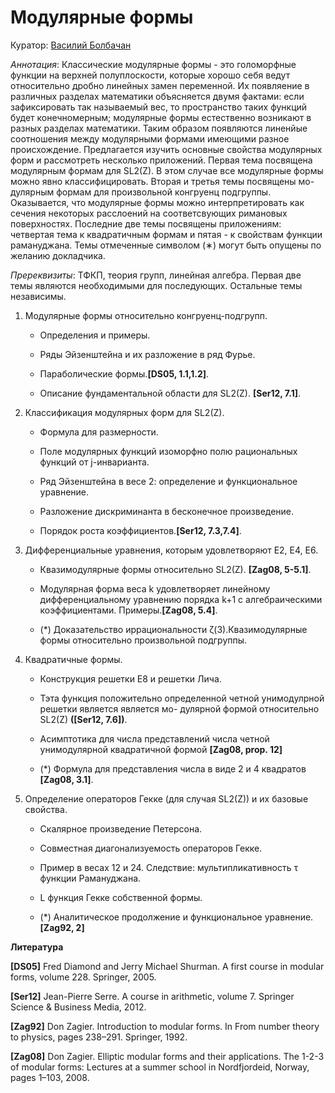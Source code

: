 # Модулярные формы

Куратор: [Василий Болбачан](mailto:vbolbachan@gmail.com)

*Аннотация*: Классические модулярные формы - это голоморфные функции на верхней полуплоскости, которые хорошо себя ведут относительно дробно линейных замен переменной. Их
появляение в различных разделах математики объясняется двумя фактами:
если зафиксировать так называемый вес, то пространство таких функций будет конечномерным; 
модулярные формы естественно возникают в разных разделах математики.
Таким образом появляются линенйые соотношения между модулярными формами имеющими разное происхождение.
Предлагается изучить основные свойства модулярных форм и рассмотреть несколько
приложений. Первая тема посвящена модулярным формам для SL2(Z). В этом случае все
модулярные формы можно явно классифицировать. Вторая и третья темы посвящены мо-
дулярным формам для произвольной конгруенц подгруппы. Оказывается, что модулярные
формы можно интерпретировать как сечения некоторых расслоений на соответсвующих
римановых поверхностях. Последние две темы посвящены приложениям: четвертая тема
к квадратичным формам и пятая - к свойствам функции рамануджана.
Темы отмеченные символом (∗) могут быть опущены по желанию докладчика.

*Пререквизиты*: ТФКП, теория групп, линейная алгебра.
Первая две темы являются необходимыми для последующих. Остальные темы независимы.

1. Модулярные формы относительно конгруенц-подгрупп.
    
    - Определения и примеры.
    
    - Ряды Эйзенштейна и их разложение в ряд Фурье.
    
    - Параболические формы.**[DS05, 1.1,1.2]**.
    
    - Описание фундаментальной области для SL2(Z). **[Ser12, 7.1]**.
      
2. Классификация модулярных форм для SL2(Z).

   - Формула для размерности.

   - Поле модулярных функций изоморфно полю рациональных функций от j-инварианта.

   -  Ряд Эйзенштейна в весе 2: определение и функциональное уравнение.

   - Разложение дискриминанта в бесконечное произведение.

   - Порядок роста коэффициентов.**[Ser12, 7.3,7.4]**.
     
3. Дифференциальные уравнения, которым удовлетворяют E2, E4, E6.
  
    - Квазимодулярные формы относительно SL2(Z). **[Zag08, 5-5.1]**.

    - Модулярная форма веса k удовлетворяет линейному дифференциальному уравнению порядка k+1 с алгебраическими
коэффициентами. Примеры.**[Zag08, 5.4]**.
  
    - (*) Доказательство иррациональности ζ(3).Квазимодулярные формы относительно произвольной подгруппы.

4. Квадратичные формы.
   
    - Конструкция решетки E8 и решетки Лича.
  
    - Тэта функция положительно определенной четной унимодулрной решетки является является мо-
дулярной формой относительно SL2(Z) **([Ser12, 7.6])**.
  
    - Асимптотика для числа представлений числа четной унимодулярной квадратичной формой **[Zag08, prop. 12]**
  
    - (*) Формула для представления числа в виде 2 и 4 квадратов **[Zag08, 3.1]**.

5. Определение операторов Гекке (для случая SL2(Z)) и их базовые свойства.
  
    - Скалярное произведение Петерсона.
  
    - Совместная диагонализуемость операторов Гекке.
  
    -  Пример в весах 12 и 24. Следствие: мультипликативность τ функции Рамануджана.
  
    - L функция Гекке собственной формы.
  
    - (*) Аналитическое продолжение и функциональное уравнение. **[Zag92, 2]**

**Литература**

**[DS05]** Fred Diamond and Jerry Michael Shurman. A first course in modular forms, volume 228. Springer, 2005.

**[Ser12]** Jean-Pierre Serre. A course in arithmetic, volume 7. Springer Science & Business Media, 2012.

**[Zag92]** Don Zagier. Introduction to modular forms. In From number theory to physics, pages 238–291. Springer, 1992.

**[Zag08]** Don Zagier. Elliptic modular forms and their applications. The 1-2-3 of modular forms: Lectures at a summer school in Nordfjordeid, Norway, pages 1–103, 2008.
